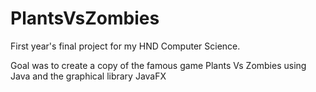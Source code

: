 # PlantsVsZombies

First year's final project for my HND Computer Science.

Goal was to create a copy of the famous game Plants Vs Zombies using Java and the graphical library JavaFX
